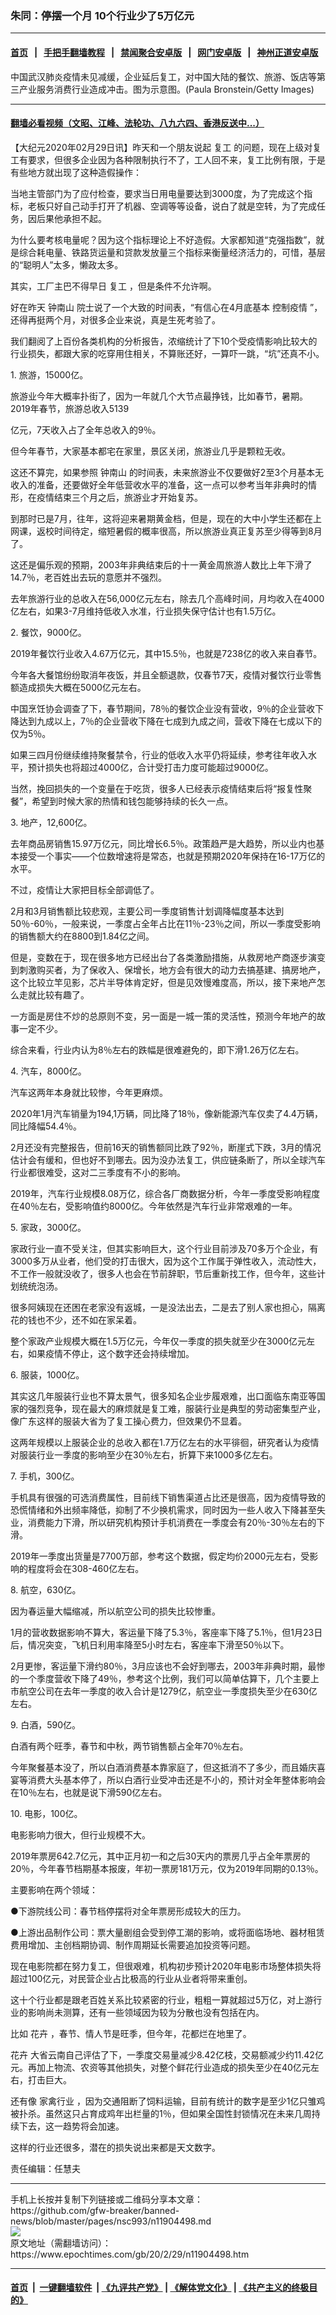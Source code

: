 ### 朱同：停摆一个月 10个行业少了5万亿元
------------------------

#### [首页](https://github.com/gfw-breaker/banned-news/blob/master/README.md) &nbsp;&nbsp;|&nbsp;&nbsp; [手把手翻墙教程](https://github.com/gfw-breaker/guides/wiki) &nbsp;&nbsp;|&nbsp;&nbsp; [禁闻聚合安卓版](https://github.com/gfw-breaker/bn-android) &nbsp;&nbsp;|&nbsp;&nbsp; [网门安卓版](https://github.com/oGate2/oGate) &nbsp;&nbsp;|&nbsp;&nbsp; [神州正道安卓版](https://github.com/SzzdOgate/update) 



<div><img alt="" class="aligncenter wp-post-image" src="https://i.epochtimes.com/assets/uploads/2020/02/05b338fcab599efc4112dccc248c2ad9-600x400.jpg"/>
<div class="red16 caption">
 中国武汉肺炎疫情未见减缓，企业延后复工，对中国大陆的餐饮、旅游、饭店等第三产业服务消费行业造成冲击。图为示意图。(Paula Bronstein/Getty Images)
</div>
</div><hr/>

#### [翻墙必看视频（文昭、江峰、法轮功、八九六四、香港反送中...）](https://github.com/gfw-breaker/banned-news/blob/master/pages/link3.md)

<div><p>
 【大纪元2020年02月29日讯】昨天和一个朋友说起
 <ok href="https://www.epochtimes.com/gb/tag/%E5%A4%8D%E5%B7%A5.html">
  复工
 </ok>
 的问题，现在上级对复工有要求，但很多企业因为各种限制执行不了，工人回不来，复工比例有限，于是有些地方就出现了这种造假操作：
</p>
<p>
 当地主管部门为了应付检查，要求当日用电量要达到3000度，为了完成这个指标，老板只好自己动手打开了机器、空调等等设备，说白了就是空转，为了完成任务，因后果他承担不起。
</p>
<p>
 为什么要考核电量呢？因为这个指标理论上不好造假。大家都知道“克强指数”，就是综合耗电量、铁路货运量和贷款发放量三个指标来衡量经济活力的，可惜，基层的“聪明人”太多，懒政太多。
</p>
<p>
 其实，工厂主巴不得早日
 <ok href="https://www.epochtimes.com/gb/tag/%E5%A4%8D%E5%B7%A5.html">
  复工
 </ok>
 ，但是条件不允许啊。
</p>
<p>
 好在昨天
 <ok href="https://www.epochtimes.com/gb/tag/%E9%92%9F%E5%8D%97%E5%B1%B1.html">
  钟南山
 </ok>
 院士说了一个大致的时间表，“有信心在4月底基本
 <ok href="https://www.epochtimes.com/gb/tag/%E6%8E%A7%E5%88%B6%E7%96%AB%E6%83%85.html">
  控制疫情
 </ok>
 ”，还得再挺两个月，对很多企业来说，真是生死考验了。
</p>
<p>
 我们翻阅了上百份各类机构的分析报告，浓缩统计了下10个受疫情影响比较大的行业损失，都跟大家的吃穿用住相关，不算账还好，一算吓一跳，“坑”还真不小。
</p>
<p>
 1. 旅游，15000亿。
</p>
<p>
 旅游业今年大概率扑街了，因为一年就几个大节点最挣钱，比如春节，暑期。2019年春节，旅游总收入5139
</p>
<p>
 亿元，7天收入占了全年总收入的9％。
</p>
<p>
 但今年春节，大家基本都宅在家里，景区关闭，旅游业几乎是颗粒无收。
</p>
<p>
 这还不算完，如果参照
 <ok href="https://www.epochtimes.com/gb/tag/%E9%92%9F%E5%8D%97%E5%B1%B1.html">
  钟南山
 </ok>
 的时间表，未来旅游业不仅要做好2至3个月基本无收入的准备，还要做好全年低营收水平的准备，这一点可以参考当年非典时的情形，在疫情结束三个月之后，旅游业才开始复苏。
</p>
<p>
 到那时已是7月，往年，这将迎来暑期黄金档，但是，现在的大中小学生还都在上网课，返校时间待定，缩短暑假的概率很高，所以旅游业真正复苏至少得等到8月了。
</p>
<p>
 这还是偏乐观的预期，2003年非典结束后的十一黄金周旅游人数比上年下滑了14.7％，老百姓出去玩的意愿并不强烈。
</p>
<p>
 去年旅游行业的总收入在56,000亿元左右，除去几个高峰时间，月均收入在4000亿左右，如果3-7月维持低收入水准，行业损失保守估计也有1.5万亿。
</p>
<p>
 2. 餐饮，9000亿。
</p>
<p>
 2019年餐饮行业收入4.67万亿元，其中15.5％，也就是7238亿的收入来自春节。
</p>
<p>
 今年各大餐馆纷纷取消年夜饭，并且全额退款，仅春节7天，疫情对餐饮行业零售额造成损失大概在5000亿元左右。
</p>
<p>
 中国烹饪协会调查了下，春节期间，78％的餐饮企业没有营收，9％的企业营收下降达到九成以上，7％的企业营收下降在七成到九成之间，营收下降在七成以下的仅为5％。
</p>
<p>
 如果三四月份继续维持聚餐禁令，行业的低收入水平仍将延续，参考往年收入水平，预计损失也将超过4000亿，合计受打击力度可能超过9000亿。
</p>
<p>
 当然，挽回损失的一个变量在于吃货，很多人已经表示疫情结束后将“报复性聚餐”，希望到时候大家的热情和钱包能够持续的长久一点。
</p>
<p>
 3. 地产，12,600亿。
</p>
<p>
 去年商品房销售15.97万亿元，同比增长6.5％。政策趋严是大趋势，所以业内也基本接受一个事实——个位数增速将是常态，也就是预期2020年保持在16-17万亿的水平。
</p>
<p>
 不过，疫情让大家把目标全部调低了。
</p>
<p>
 2月和3月销售额比较悲观，主要公司一季度销售计划调降幅度基本达到50％-60％，一般来说，一季度占全年占比在11％-23％之间，所以一季度受影响的销售额大约在8800到1.84亿之间。
</p>
<p>
 但是，变数在于，现在很多地方已经出台了各类激励措施，从救房地产商逐步演变到刺激购买者，为了保收入、保增长，地方会有很大的动力去搞基建、搞房地产，这个比较立竿见影，芯片半导体肯定好，但是见效慢难度高，所以，接下来地产怎么走就比较有趣了。
</p>
<p>
 一方面是房住不炒的总原则不变，另一面是一城一策的灵活性，预测今年地产的故事一定不少。
</p>
<p>
 综合来看，行业内认为8％左右的跌幅是很难避免的，即下滑1.26万亿左右。
</p>
<p>
 4. 汽车，8000亿。
</p>
<p>
 汽车这两年本身就比较惨，今年更麻烦。
</p>
<p>
 2020年1月汽车销量为194,1万辆，同比降了18％，像新能源汽车仅卖了4.4万辆，同比降幅54.4％。
</p>
<p>
 2月还没有完整报告，但前16天的销售额同比跌了92％，断崖式下跌，3月的情况估计会有缓和，但也好不到哪去。因为没办法复工，供应链条断了，所以全球汽车行业都很难受，这对二三季度有不小的影响。
</p>
<p>
 2019年，汽车行业规模8.08万亿，综合各厂商数据分析，今年一季度受影响程度在40％左右，受影响值约8000亿。今年依然是汽车行业非常艰难的一年。
</p>
<p>
 5. 家政，3000亿。
</p>
<p>
 家政行业一直不受关注，但其实影响巨大，这个行业目前涉及70多万个企业，有3000多万从业者，他们受的打击很大，因为这个工作属于弹性收入，流动性大，不工作一般就没收了，很多人也会在节前辞职，节后重新找工作，但今年，这些计划统统泡汤。
</p>
<p>
 很多阿姨现在还困在老家没有返城，一是没法出去，二是去了别人家也担心，隔离花的钱也不少，还不如在家呆着。
</p>
<p>
 整个家政产业规模大概在1.5万亿元，今年仅一季度的损失就至少在3000亿元左右，如果疫情不停止，这个数字还会持续增加。
</p>
<p>
 6. 服装，1000亿。
</p>
<p>
 其实这几年服装行业也不算太景气，很多知名企业步履艰难，出口面临东南亚等国家的强烈竞争，现在最大的麻烦就是复工难，服装行业是典型的劳动密集型产业，像广东这样的服装大省为了复工操心费力，但效果仍不显着。
</p>
<p>
 这两年规模以上服装企业的总收入都在1.7万亿左右的水平徘徊，研究者认为疫情对服装行业一季度的影响至少在30％左右，折算下来1000多亿左右。
</p>
<p>
 7. 手机，300亿。
</p>
<p>
 手机具有很强的可选消费属性，目前线下销售渠道占比还是很高，因为疫情导致的恐慌情绪和外出频率降低，抑制了不少换机需求，同时因为一些人收入下降甚至失业，消费能力下滑，所以研究机构预计手机消费在一季度会有20％-30％左右的下滑。
</p>
<p>
 2019年一季度出货量是7700万部，参考这个数据，假定均价2000元左右，受影响的程度将会在308-460亿左右。
</p>
<p>
 8. 航空，630亿。
</p>
<p>
 因为春运量大幅缩减，所以航空公司的损失比较惨重。
</p>
<p>
 1月的营收数据影响不算大，客运量下降了5.3％，客座率下降了5.1％，但1月23日后，情况突变，飞机日利用率降至5小时左右，客座率下滑至50％以下。
</p>
<p>
 2月更惨，客运量下滑约80％，3月应该也不会好到哪去，2003年非典时期，最惨的一个季度营收下降了49％，参考这个比例，我们可以简单估算下，几个主要上市航空公司在去年一季度的收入合计是1279亿，航空业一季度损失至少在630亿左右。
</p>
<p>
 9. 白酒，590亿。
</p>
<p>
 白酒有两个旺季，春节和中秋，两节销售额占全年70％左右。
</p>
<p>
 今年聚餐基本没了，所以白酒消费基本靠家庭了，但这抵消不了多少，而且婚庆喜宴等消费大头基本停了，所以白酒行业受冲击还是不小的，预计对全年整体影响会在10％左右，也就是说下滑590亿左右。
</p>
<p>
 10. 电影，100亿。
</p>
<p>
 电影影响力很大，但行业规模不大。
</p>
<p>
 2019年票房642.7亿元，其中正月初一和之后30天内的票房几乎占全年票房的20％，今年春节档期基本报废，年初一票房181万元，仅为2019年同期的0.13％。
</p>
<p>
 主要影响在两个领域：
</p>
<p>
 ●下游院线公司：春节档停摆将对全年票房形成较大的压力。
</p>
<p>
 ●上游出品制作公司：票大量剧组会受到停工潮的影响，或将面临场地、器材租赁费用增加、主创档期协调、制作周期延长需要追加投资等问题。
</p>
<p>
 现在电影院都在努力复工，但很艰难，机构初步预计2020年电影市场整体损失将超过100亿元，对民营企业占比极高的行业从业者将带来重创。
</p>
<p>
 这十个行业都是跟老百姓关系比较紧密的行业，粗粗一算就超过5万亿，对上游行业的影响尚未测算，还有一些领域因为较为分散也没有包括在内。
</p>
<p>
 比如
 <ok href="https://www.epochtimes.com/gb/tag/%E8%8A%B1%E5%8D%89.html">
  花卉
 </ok>
 ，春节、情人节是旺季，但今年，花都烂在地里了。
</p>
<p>
 <ok href="https://www.epochtimes.com/gb/tag/%E8%8A%B1%E5%8D%89.html">
  花卉
 </ok>
 大省云南自己评估了下，一季度交易量减少8.42亿枝，交易额减少约11.42亿元。再加上物流、农资等其他损失，对整个鲜花行业造成的损失至少在40亿元左右，打击巨大。
</p>
<p>
 还有像
 <ok href="https://www.epochtimes.com/gb/tag/%E5%AE%B6%E7%A6%BD%E8%A1%8C%E4%B8%9A.html">
  家禽行业
 </ok>
 ，因为交通阻断了饲料运输，目前有统计的数字是至少1亿只雏鸡被扑杀。虽然这只占育成鸡年出栏量的1％，但如果全国性封锁情况在未来几周持续下去，这一趋势将会加速。
</p>
<p>
 这样的行业还很多，潜在的损失说出来都是天文数字。
</p>
<p>
 责任编辑：任慧夫
</p>
</div>
<hr/>
手机上长按并复制下列链接或二维码分享本文章：<br/>
https://github.com/gfw-breaker/banned-news/blob/master/pages/nsc993/n11904498.md <br/>
<a href='https://github.com/gfw-breaker/banned-news/blob/master/pages/nsc993/n11904498.md'><img src='https://github.com/gfw-breaker/banned-news/blob/master/pages/nsc993/n11904498.md.png'/></a> <br/>
原文地址（需翻墙访问）：https://www.epochtimes.com/gb/20/2/29/n11904498.htm


------------------------
#### [首页](https://github.com/gfw-breaker/banned-news/blob/master/README.md) &nbsp;|&nbsp; [一键翻墙软件](https://github.com/gfw-breaker/nogfw/blob/master/README.md) &nbsp;| [《九评共产党》](https://github.com/gfw-breaker/9ping.md/blob/master/README.md#九评之一评共产党是什么) | [《解体党文化》](https://github.com/gfw-breaker/jtdwh.md/blob/master/README.md) | [《共产主义的终极目的》](https://github.com/gfw-breaker/gczydzjmd.md/blob/master/README.md)


<img src='http://gfw-breaker.win/banned-news/pages/nsc993/n11904498.md' width='0px' height='0px'/>